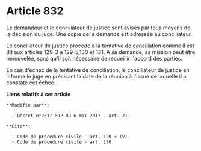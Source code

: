# Article 832

Le demandeur et le conciliateur de justice sont avisés par tous moyens de la décision du juge. Une copie de la demande est
adressée au conciliateur. 

Le conciliateur de justice procède à la tentative de conciliation comme il est dit aux articles 129-3 à 129-5,130 et 131. A
sa demande, sa mission peut être renouvelée, sans qu'il soit nécessaire de recueillir l'accord des parties. 

En cas d'échec de la tentative de conciliation, le conciliateur de justice en informe le juge en précisant la date de la
réunion à l'issue de laquelle il a constaté cet échec.

**Liens relatifs à cet article**

	**Modifié par**:

	  - Décret n°2017-892 du 6 mai 2017 - art. 21

	**Cite**:

	  - Code de procédure civile - art. 129-3 (V)
	  - Code de procédure civile - art. 130
